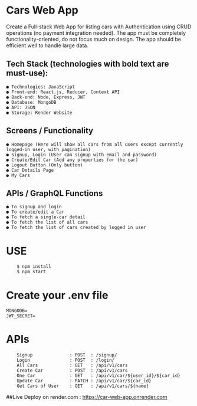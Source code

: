 # Cars Web App 
Create a Full-stack Web App for listing cars with Authentication using CRUD operations (no payment integration needed). The app must be completely functionality-oriented, do not focus much on design. The app should be efficient well to handle large data. 

## Tech Stack (technologies with bold text are must-use): 
```
● Technologies: JavaScript 
● Front-end: React.js, Reducer, Context API 
● Back-end: Node, Express, JWT 
● Database: MongoDB 
● API: JSON 
● Storage: Render Website
```

## Screens / Functionality 
```
● Homepage (Here will show all cars from all users except currently logged-in user, with pagination) 
● Signup, Login (User can signup with email and password) 
● Create/Edit Car (Add any properties for the car) 
● Logout Button (Only button) 
● Car Details Page 
● My Cars 
```

## APIs / GraphQL Functions
``` 
● To signup and login 
● To create/edit a Car 
● To fetch a single-car detail 
● To fetch the list of all cars 
● To fetch the list of cars created by logged in user
```

# USE
```
    $ npm install
    $ npm start
```

# Create your .env file 
```
MONGODB=
JWT_SECRET=
```

# APIs
```
    Signup              : POST  : /signup/
    Login               : POST  : /login/
    All Cars            : GET   : /api/v1/cars
    Create Car          : POST  : /api/v1/cars
    One Car             : GET   : /api/v1/car/${user_id}/${car_id}
    Update Car          : PATCH : /api/v1/car/${car_id}
    Get Cars of User    : GET   : /api/v1/cars/${name}
```

##Live Deploy on render.com : https://car-web-app.onrender.com